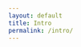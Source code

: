 ```yaml
---
layout: default
title: Intro
permalink: /intro/
---
```


<head>
  <meta charset="UTF-8">
  <meta name="viewport" content="width=device-width, initial-scale=1.0">
  <title>What Is This</title>
  <link rel="stylesheet" href="../assets/css/styles.css"> <!-- Link to the CSS file -->
</head>
